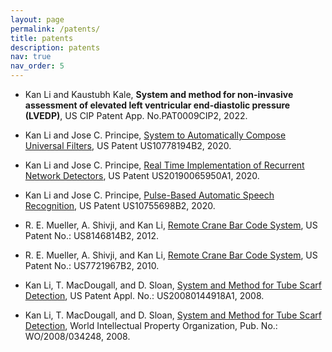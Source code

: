 ```yaml
---
layout: page
permalink: /patents/
title: patents
description: patents
nav: true
nav_order: 5
---
```


* Kan Li and Kaustubh Kale, **System and method for non-invasive assessment of elevated left ventricular end-diastolic pressure (LVEDP)**, US CIP Patent App. No.PAT0009CIP2, 2022.

* Kan Li and Jose C. Principe, [System to Automatically Compose Universal Filters](https://patents.google.com/patent/US10778194B2), US Patent US10778194B2, 2020.

* Kan Li and Jose C. Principe, [Real Time Implementation of Recurrent Network Detectors](https://patents.google.com/patent/US20190065950A1), US Patent US20190065950A1, 2020.

* Kan Li and Jose C. Principe, [Pulse-Based Automatic Speech Recognition](https://patents.google.com/patent/US10755698B2), US Patent US10755698B2, 2020.

* R. E. Mueller, A. Shivji, and Kan Li, [Remote Crane Bar Code System](https://patents.google.com/patent/US8146814B2), US Patent No.: US8146814B2, 2012.

* R. E. Mueller, A. Shivji, and Kan Li, [Remote Crane Bar Code System](https://patents.google.com/patent/US7721967B2), US Patent No.: US7721967B2, 2010.

* Kan Li, T. MacDougall, and D. Sloan, [System and Method for Tube Scarf Detection](https://patents.google.com/patent/US20080144918A1), US Patent Appl. No.:  US20080144918A1, 2008.

* Kan Li, T. MacDougall, and D. Sloan, [System and Method for Tube Scarf Detection](https://patentscope.wipo.int/search/en/detail.jsf?docId=WO2008034248), World Intellectual Property Organization, Pub. No.:  WO/2008/034248, 2008.
